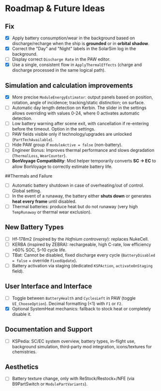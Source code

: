 # Roadmap & Future Ideas

## Fix
- [x] Apply battery consumption/wear in the background based on discharge/recharge when the ship is **grounded** or in **orbital shadow**.
- [x] Correct the "Day" and "Night" labels in the SolarSim log in the background.
- [ ] Display correct `Discharge Rate` in the PAW editor.
- [x] Use a single, consistent flow in `ApplyThermalEffects` (charge and discharge processed in the same logical path).

## Simulation and calculation improvements
- [x] More precise `ModuleEnergyEstimator`: output panels based on position, rotation, angle of incidence; tracking/static distinction; on surface.
- [ ] Automatic day length detection on Kerbin. The slider in the settings allows overriding with values ​​0-24, where 0 activates automatic detection.
- [ ] Low battery warning after scene exit, with cancellation if re-entering before the timeout. Option in the settings.
- [ ] PAW fields visible only if technology/upgrades are unlocked (`PartTechAvailable`).
- [ ] Hide PAW group if `moduleActive = false` (non-battery).
- [ ] Engineer Bonus: Improves thermal performance and slows degradation (`ThermalLoss`, `WearCounter`).
- [ ] **BonVoyage Compatibility**: Mod helper temporarily converts **SC → EC** to allow BonVoyage to correctly estimate battery life.

##Thermals and Failure
- [ ] Automatic battery shutdown in case of overheating/out of control. Global setting.
- [ ] In the event of a runaway, the battery either **shuts down** or generates **heat every frame** until disabled.
- [ ] Thermal batteries: produce heat but do not runaway (very high `TempRunaway` or thermal wear exclusion).

## New Battery Types
- [ ] Hf-178m2 (inspired by the _Hafnium controversy_): replaces NukeCell.
- [ ] KERBA (inspired by ZEBRA): rechargeable, high C-rate, low efficiency >60% SOC, 5–10 cycle life.
- [ ] TBat: Cannot be disabled, fixed discharge every cycle (`BatteryDisabled = false` + override `FixedUpdate`).
- [ ] Battery activation via staging (dedicated `KSPAction`, `activateOnStaging` field).

## User Interface and Interface
- [ ] Toggle between `BatteryHealth` and `CyclesLeft` in PAW (toggle `UI_ChooseOption`). Decimal formatting (<1) with `F1` or `F2`.
- [x] Optional SystemHeat mechanics: fallback to stock heat or completely disable it.

## Documentation and Support
- [ ] KSPedia: SC/EC system overview, battery types, in-flight use, background simulation, third-party mod integration, icons/textures for chemistries.

## Aesthetics
- [ ] Battery texture change, only with ReStock/Restock+/NFE (via B9PartSwitch or `ModulePartVariants`).

